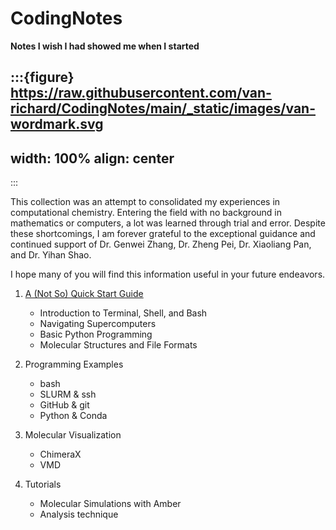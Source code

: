 # CodingNotes

**Notes I wish I had showed me when I started**

:::{figure} https://raw.githubusercontent.com/van-richard/CodingNotes/main/_static/images/van-wordmark.svg
---
width: 100%
align: center
---
:::


This collection was an attempt to consolidated my experiences in computational chemistry. Entering the field with no background in mathematics or computers, a lot was learned through trial and error. Despite these shortcomings, I am forever grateful to the exceptional guidance and continued support of Dr. Genwei Zhang, Dr. Zheng Pei, Dr. Xiaoliang Pan, and Dr. Yihan Shao.

I hope many of you will find this information useful in your future endeavors.

1. [A (Not So) Quick Start Guide](notebooks/quickstart/00overview)
    * Introduction to Terminal, Shell, and Bash
    * Navigating Supercomputers
    * Basic Python Programming 
    * Molecular Structures and File Formats


2. Programming Examples
    *  bash
    *  SLURM & ssh
    *  GitHub & git
    *  Python & Conda



3. Molecular Visualization
    * ChimeraX
    * VMD


4.  Tutorials
    * Molecular Simulations with Amber
    * Analysis technique